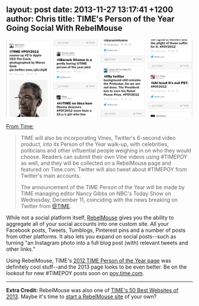 layout: post
date: 2013-11-27 13:17:41 +1200
author: Chris
title: TIME's Person of the Year Going Social With RebelMouse
----

![Screen Shot 2013-11-26 at 17.24.16.png](/media/2013-11-27-Screen_Shot_2013-11-26_at_17.24.16.png)

[From Time:](http://poy.time.com/2013/11/25/time-partners-with-twitter-to-launch-times-person-of-the-year/?xid=gonewsedit)

> TIME will also be incorporating Vines, Twitter's 6-second video product, into its Person of the Year walk-up, with celebrities, politicians and other influential people weighing in on who they would choose. Readers can submit their own Vine videos using #TIMEPOY as well, and they will be collected on a RebelMouse page and featured on Time.com. Twitter will also tweet about #TIMEPOY from Twitter's main accounts.
>
>  The announcement of the TIME Person of the Year will be made by TIME managing editor Nancy Gibbs on NBC's Today Show on Wednesday, December 11, coinciding with the news breaking on Twitter from [@TIME](https://twitter.com/time).

While not a social platform itself, [RebelMouse](https://iwantmyname.com/services/social/rebelmouse-custom-domain) gives you the ability to aggregate all of your social accounts into one custom site. All your Facebook posts, Tweets, Tumblogs, Pinterest pins and a number of posts from other platforms. It also lets you expand on social posts--such as turning "an Instagram photo into a full blog post (with) relevant tweets and other links."

Using RebelMouse, TIME's [2012 TIME Person of the Year page](http://poy.time.com/2012/12/19/social-reactions-to-times-person-of-the-year/) was definitely cool stuff--and the 2013 page looks to be even better. Be on the lookout for new #TIMEPOY posts soon on [poy.time.com](http://poy.time.com).

***

**Extra Credit:** RebelMouse was also one of [TIME's 50 Best Websites of 2013](http://techland.time.com/2013/05/06/50-best-websites-2013/slide/rebelmouse/). Maybe it's time to [start a RebelMouse site](https://iwantmyname.com/services/social/rebelmouse-custom-domain) of your own?

<!-- more -->
